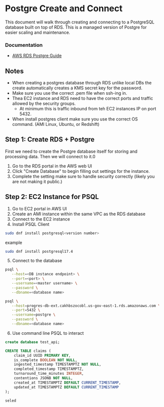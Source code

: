 # Postgre Create and Connect
This document will walk through creating and connecting to a PostgreSQL database built on top of RDS. This is a managed version of Postgre for easier scaling and maintenance.

### Documentation
- [AWS RDS Postgre Guide](https://docs.aws.amazon.com/AmazonRDS/latest/UserGuide/USER_ConnectToPostgreSQLInstance.html)

## Notes
- When creating a postgres database through RDS unlike local DBs the create automatically creates a KMS secret key for the password.
- Make sure you use the correct .pem file when ssh-ing in.
- Thea EC2 instance and RDS need to have the correct ports and traffic allowed by the security groups.
   - At minimum this is traffic inbound from teh EC2 instances IP on port 5432.
- When install postgres client make sure you use the correct OS command. (AMI Linux, Ubuntu, or Redshift)

## Step 1: Create RDS + Postgre
First we need to create the Postgre database itself for storing and processing data. Then we will connect to it.0
1. Go to the RDS portal in the AWS web UI
2. Click "Create Database" to begin filling out settings for the instance.
3. Complete the setting make sure to handle security correctly (likely you are not making it public.)


## Step 2: EC2 Instance for PSQL

1. Go to EC2 portal in AWS UI
2. Create an AMI instance within the same VPC as the RDS database
3. Connect to the EC2 instance
4. Install PSQL Client
```bash
sudo dnf install postgresql<version number>
```
example
```bash
sudo dnf install postgresql17.4
```

5. Connect to the database
```bash
psql \
   --host=<DB instance endpoint> \
   --port=<port> \
   --username=<master username> \
   --password \
   --dbname=<database name> 
```

```bash
psql \
   --host=progres-db-ext.cakhbszocobl.us-gov-east-1.rds.amazonaws.com \
   --port=5432 \
   --username=postgre \
   --password \
   --dbname=<database name> 
```

6. Use command line PSQL to interact
```sql
create database test_api;

CREATE TABLE claims (
    claim_id UUID PRIMARY KEY,
    is_complete BOOLEAN NOT NULL,
    ingested_timestamp TIMESTAMPTZ NOT NULL,
    completed_timestamp TIMESTAMPTZ,
    turnaround_time_minutes INTEGER,
    contentions JSONB NOT NULL,
    created_at TIMESTAMPTZ DEFAULT CURRENT_TIMESTAMP,
    updated_at TIMESTAMPTZ DEFAULT CURRENT_TIMESTAMP
);

seled
```
